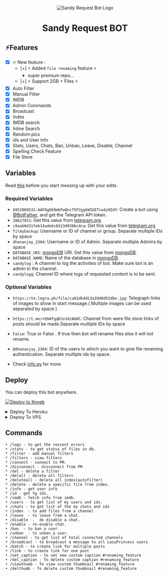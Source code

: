 <p align="center">
  <img src="https://te.legra.ph/file/ca82db4d13a39d0d55dbe.jpg" alt="Sandy Request Bot Logo">
</p>
<h1 align="center">
  <b> Sandy Request BOT </b>
</h1>

## ⚡️Features

- [x] 🔥 New feature :
    - [+] ⚡️ Added `file renaming` feature ⚡️
      - super premium repo...
    - [+] ⚡️ Support 2GB + Files ⚡️
- [x] Auto Filter
- [x] Manual Filter
- [x] IMDB
- [x] Admin Commands
- [x] Broadcast
- [x] Index
- [x] IMDB search
- [x] Inline Search
- [x] Random pics
- [x] ids and User info 
- [x] Stats, Users, Chats, Ban, Unban, Leave, Disable, Channel
- [x] Spelling Check Feature
- [x] File Store

## Variables

Read [this]([c]) before you start messing up with your edits.

### Required Variables
* `6952066531:AAF8g6E8mbFwQncf5P2ggkWIbETcw4zHZdY`: Create a bot using [@BotFather](https://telegram.dog/BotFather), and get the Telegram API token.
* `28627031`: Get this value from [telegram.org](https://my.telegram.org/apps)
* `c0aab0d31feb14ade6c6523d9386c4ca`: Get this value from [telegram.org](https://my.telegram.org/apps)
* `filmybackup`: Username or ID of channel or group. Separate multiple IDs by space
* `dhananjay_2304`: Username or ID of Admin. Separate multiple Admins by space
* `DATABASE_URI`: [mongoDB](https://www.mongodb.com) URI. Get this value from [mongoDB](https://www.mongodb.com).
* `DATABASE_NAME`: Name of the database in [mongoDB](https://www.mongodb.com).
* `sandylog` : A channel to log the activities of bot. Make sure bot is an admin in the channel.
* `sandylogg`: Channel ID where logs of requested content is to be sent.
### Optional Variables
* `https://te.legra.ph/file/ca82db4d13a39d0d55dbe.jpg`: Telegraph links of images to show in start message.( Multiple images can be used separated by space )
* `https://t.me/+QhWfgqRJo3diNGNl`: Channel from were file store links of posts should be made.Separate multiple IDs by space
* `False`: True or False . If true then bot will rename files else it will not rename.
* `@dhananjay_2304`: ID of the users to which you want to give file renaming authentication. Separate multiple ids by space.


* Check [info.py](https://github.com/LazyDeveloperr/LazyPrincess/blob/master/info.py) for more


## Deploy
You can deploy this bot anywhere.


<a target="_blank" href="https://app.koyeb.com/deploy?type=git&repository=github.com/LazyDeveloperr/LazyPrincess&branch=master&name=lazyprincessbot"><img alt="Deploy to Koyeb" src="https://binbashbanana.github.io/deploy-buttons/buttons/remade/koyeb.svg"></a>


<details><summary>Deploy To Heroku</summary>
<p>
<br>
<a href="https://heroku.com/deploy?template=https://github.com/LazyDeveloperr/LazyPrincess">
  <img src="https://www.herokucdn.com/deploy/button.svg" alt="Deploy">
</a>
</p>
</details>

<details><summary>Deploy To VPS</summary>
<p>
<pre>
git clone https://github.com/LazyDeveloperr/LazyPrincess
# Install Packages
pip3 install -U -r requirements.txt
Edit info.py with variables as given below then run bot
python3 bot.py
</pre>
</p>
</details>


## Commands
```
• /logs - to get the rescent errors
• /stats - to get status of files in db.
* /filter - add manual filters
* /filters - view filters
* /connect - connect to PM.
* /disconnect - disconnect from PM
* /del - delete a filter
* /delall - delete all filters
* /deleteall - delete all index(autofilter)
* /delete - delete a specific file from index.
* /info - get user info
* /id - get tg ids.
* /imdb - fetch info from imdb.
• /users - to get list of my users and ids.
• /chats - to get list of the my chats and ids 
• /index  - to add files from a channel
• /leave  - to leave from a chat.
• /disable  -  do disable a chat.
* /enable - re-enable chat.
• /ban  - to ban a user.
• /unban  - to unban a user.
• /channel - to get list of total connected channels
• /broadcast - to broadcast a message to all LazyPrincess users
• /batch - to create link for multiple posts
• /link - to create link for one post
• /set_caption - to set new custom caption #renaming_feature
• /del_caption - To delete custom caption #renaming_feature
• /viewthumb - To view custom thumbnail #renaming_feature
• /delthumb - To delete custom thumbnail #renaming_feature




